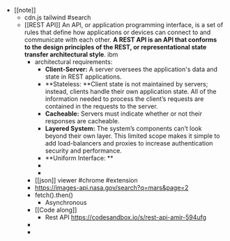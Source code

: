 - [[note]]
	- cdn.js tailwind #search
	- [[REST API]] An API, or application programming interface, is a set of rules that define how applications or devices can connect to and communicate with each other. **A REST API is an API that conforms to the design principles of the REST, or representational state transfer architectural style**. ibm
		- architectural requirements:
			- **Client-Server:** A server oversees the application's data and state in REST applications.
			- **Stateless: **Client state is not maintained by servers; instead, clients handle their own application state. All of the information needed to process the client’s requests are contained in the requests to the server.
			- **Cacheable:** Servers must indicate whether or not their responses are cacheable.
			- **Layered System:** The system’s components can’t look beyond their own layer. This limited scope makes it simple to add load-balancers and proxies to increase authentication security and performance.
			- **Uniform Interface: **
			-
			-
		- [[json]] viewer #chrome #extension
		- https://images-api.nasa.gov/search?q=mars&page=2
		- fetch().then()
			- Asynchronous
		- [[Code along]]
			- Rest API https://codesandbox.io/s/rest-api-amir-594ufg
		-
		-